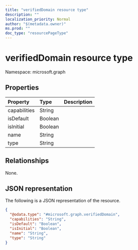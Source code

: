 ```yaml
---
title: "verifiedDomain resource type"
description: ""
localization_priority: Normal
author: "$(metadata.owner)"
ms.prod: ""
doc_type: "resourcePageType"
---
```


# verifiedDomain resource type

Namespace: microsoft.graph

## Properties

| Property     | Type    | Description |
| :----------- | :------ | :---------- |
| capabilities | String  |             |
| isDefault    | Boolean |             |
| isInitial    | Boolean |             |
| name         | String  |             |
| type         | String  |             |

## Relationships

None.

## JSON representation

The following is a JSON representation of the resource.

<!-- {
  "blockType": "resource",
  "@odata.type": "microsoft.graph.verifiedDomain",
}
-->

```json
{
  "@odata.type": "#microsoft.graph.verifiedDomain",
  "capabilities": "String",
  "isDefault": "Boolean",
  "isInitial": "Boolean",
  "name": "String",
  "type": "String"
}
```
